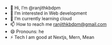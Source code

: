 - 👋 Hi, I’m @ranjithkbdpm
- 👀 I’m interested in Web development
- 🌱 I’m currently learning cloud 
- 📫 How to reach me ranjithkbdpm@gmail.com
- 😄 Pronouns: he
- ⚡ Tech I am good at Nextjs, Mern, Mean

<!---
ranjithkbdpm/ranjithkbdpm is a ✨ special ✨ repository because its `README.md` (this file) appears on your GitHub profile.
You can click the Preview link to take a look at your changes.
--->
